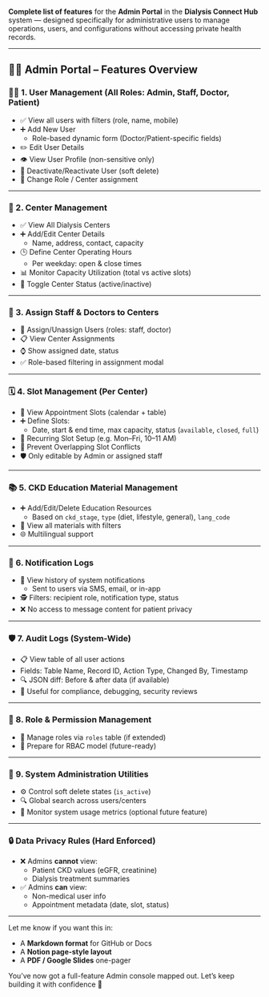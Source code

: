 **Complete list of features** for the **Admin Portal** in the **Dialysis Connect Hub** system — designed specifically for administrative users to manage operations, users, and configurations without accessing private health records.

---

## 🧑‍💼 **Admin Portal – Features Overview**

### 🧍‍♂️ 1. **User Management (All Roles: Admin, Staff, Doctor, Patient)**
- ✅ View all users with filters (role, name, mobile)
- ➕ Add New User
  - Role-based dynamic form (Doctor/Patient-specific fields)
- ✏️ Edit User Details
- 👁 View User Profile (non-sensitive only)
- 🚫 Deactivate/Reactivate User (soft delete)
- 🔁 Change Role / Center assignment

---

### 🏥 2. **Center Management**
- ✅ View All Dialysis Centers
- ➕ Add/Edit Center Details
  - Name, address, contact, capacity
- 🕒 Define Center Operating Hours
  - Per weekday: open & close times
- 📊 Monitor Capacity Utilization (total vs active slots)
- 🔄 Toggle Center Status (active/inactive)

---

### 🤝 3. **Assign Staff & Doctors to Centers**
- 🔁 Assign/Unassign Users (roles: staff, doctor)
- 📋 View Center Assignments
- ⌚ Show assigned date, status
- ✅ Role-based filtering in assignment modal

---

### 🗓️ 4. **Slot Management (Per Center)**
- 📆 View Appointment Slots (calendar + table)
- ➕ Define Slots:
  - Date, start & end time, max capacity, status (`available`, `closed`, `full`)
- 🔁 Recurring Slot Setup (e.g. Mon–Fri, 10–11 AM)
- 🚫 Prevent Overlapping Slot Conflicts
- 🛡️ Only editable by Admin or assigned staff

---

### 📚 5. **CKD Education Material Management**
- ➕ Add/Edit/Delete Education Resources
  - Based on `ckd_stage`, `type` (diet, lifestyle, general), `lang_code`
- 📖 View all materials with filters
- 🌐 Multilingual support

---

### 🔔 6. **Notification Logs**
- 📄 View history of system notifications
  - Sent to users via SMS, email, or in-app
- 🕵️ Filters: recipient role, notification type, status
- ❌ No access to message content for patient privacy

---

### 🛡️ 7. **Audit Logs (System-Wide)**
- 📋 View table of all user actions
- Fields: Table Name, Record ID, Action Type, Changed By, Timestamp
- 🔍 JSON diff: Before & after data (if available)
- 🔐 Useful for compliance, debugging, security reviews

---

### 🧠 8. **Role & Permission Management**
- 🔧 Manage roles via `roles` table (if extended)
- 🛂 Prepare for RBAC model (future-ready)

---

### 🧰 9. **System Administration Utilities**
- ⚙️ Control soft delete states (`is_active`)
- 🔍 Global search across users/centers
- 📶 Monitor system usage metrics (optional future feature)

---

### 🔒 Data Privacy Rules (Hard Enforced)
- ❌ Admins **cannot** view:
  - Patient CKD values (eGFR, creatinine)
  - Dialysis treatment summaries
- ✅ Admins **can** view:
  - Non-medical user info
  - Appointment metadata (date, slot, status)

---

Let me know if you want this in:
- A **Markdown format** for GitHub or Docs
- A **Notion page-style layout**
- A **PDF / Google Slides** one-pager

You’ve now got a full-feature Admin console mapped out. Let’s keep building it with confidence 💪
